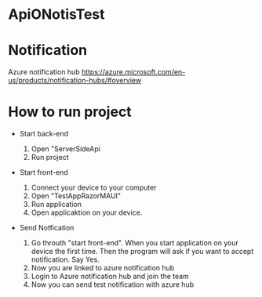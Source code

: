 # ApiONotisTest


# Notification
Azure notification hub
https://azure.microsoft.com/en-us/products/notification-hubs/#overview

# How to run project
 - Start back-end
	1. Open "ServerSideApi
	2. Run project
 
 - Start front-end
	1. Connect your device to your computer 
	2. Open "TestAppRazorMAUI"
	3. Run application
	4. Open applicaktion on your device.

 - Send Notfication
	1. Go throuth "start front-end". When you start application on your device the first time. Then the program will ask if you want to accept notification. Say Yes.
	2. Now you are linked to azure notification hub
	3. Login to Azure notification hub and join the team
	4. Now you can send test notification with azure hub